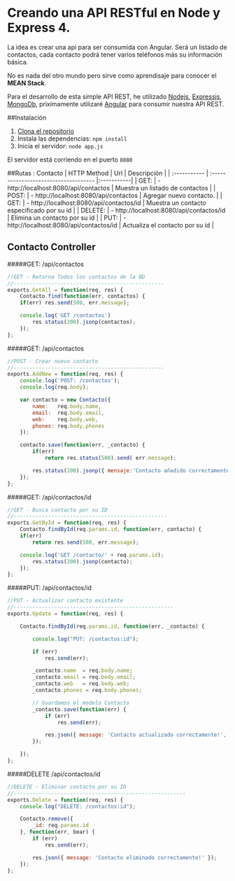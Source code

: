 # Creando una API RESTful en Node y Express 4.

La idea es crear una api para ser consumida con Angular. Será un listado de contactos, cada contacto podrá tener varios teléfonos más su información básica.

No es nada del otro mundo pero sirve como aprendisaje para conocer el **MEAN Stack**.

Para el desarrollo de esta simple API REST, he utilizado [Nodejs](https://nodejs.org/en/), [Expressjs](http://expressjs.com/), [MongoDb](https://www.mongodb.com/), priximamente utilizaré [Angular](https://angularjs.org) para consumir nuestra API REST.

##Instalación

1. [Clona el repositorio](https://github.com/Polanco08/api-node-express.git)
2. Instala las dependencias: `npm install`
3. Inicia el servidor: `node app.js`

El servidor está corriendo en el puerto `8080`

##Rutas : Contacto 
| HTTP Method  | Url                                 | Descripción |
| :----------- | :------------------------------------   |:-----------|
| GET:	       | - http://localhost:8080/api/contactos    | Muestra un listado de contactos |
| POST:	       | - http://localhost:8080/api/contactos    | Agregar nuevo contacto. |
| GET:	       | - http://localhost:8080/api/contactos/id | Muestra un contacto especificado por su id |
| DELETE:      | - http://localhost:8080/api/contactos/id | Elimina un contacto por su id |
| PUT:         | - http://localhost:8080/api/contactos/id | Actualiza el contacto por su id |



## Contacto Controller

#####GET: /api/contactos
```javascript
//GET - Retorna Todos los contactos de la BD
//------------------------------------------------
exports.GetAll = function(req, res) {  
    Contacto.find(function(err, contactos) {
    if(err) res.send(500, err.message);

    console.log('GET /contactos')
        res.status(200).jsonp(contactos);
    });
};
```
#####GET: /api/contactos
```javascript
//POST - Crear nuevo contacto
//------------------------------------------------
exports.AddNew = function(req, res) {  
    console.log('POST: /contactos');
    console.log(req.body);

    var contacto = new Contacto({
        name:   req.body.name,
        email:  req.body.email,
        web:    req.body.web,
        phones: req.body.phones
    });

    contacto.save(function(err, _contacto) {
        if(err) 
            return res.status(500).send( err.message);

        res.status(200).jsonp({ mensaje:'Contacto añadido correctamente!', contacto: _contacto});
    });
};
```

#####GET: /api/contactos/id
```javascript
//GET - Busca contacto por su ID
//-------------------------------------------------
exports.GetById = function(req, res) {  
    Contacto.findById(req.params.id, function(err, contacto) {
    if(err) 
        return res.send(500, err.message);

    console.log('GET /contacto/' + req.params.id);
        res.status(200).jsonp(contacto);
    });
};
```

#####PUT: /api/contactos/id
```javascript
//PUT - Actualizar contacto existente
//---------------------------------------------------
exports.Update = function(req, res) {

    Contacto.findById(req.params.id, function(err, _contacto) {

        console.log("PUT: /contactos:id");

        if (err)
            res.send(err);

        _contacto.name  = req.body.name; 
        _contacto.email = req.body.email;
        _contacto.web   = req.body.web;
        _contacto.phones = req.body.phones;

        // Guardamos el modelo Contacto
        _contacto.save(function(err) {
            if (err)
                res.send(err);

            res.json({ message: 'Contacto actualizado correctamente!', contacto: _contacto });
        });

    });
};
```

#####DELETE  /api/contactos/id
```javascript
//DELETE - Eliminar contacto por su ID
//-------------------------------------------------------
exports.Delete = function(req, res) {
    console.log("DELETE: /contactos:id");

    Contacto.remove({
        _id: req.params.id
    }, function(err, bear) {
        if (err)
            res.send(err);

        res.json({ message: 'Contacto eliminado correctamente!' });
    });
};

```

